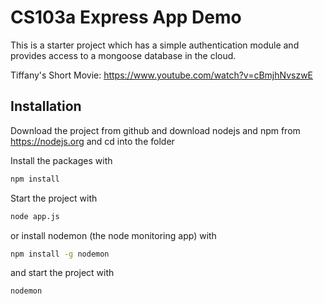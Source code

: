 # CS103a Express App Demo

This is a starter project which has a simple authentication module 
and provides access to a mongoose database in the cloud.

Tiffany's Short Movie: https://www.youtube.com/watch?v=cBmjhNvszwE

## Installation
Download the project from github and download nodejs and npm from https://nodejs.org
and cd into the folder

Install the packages with
``` bash
npm install
```
Start the project with
``` bash
node app.js
```
or install nodemon (the node monitoring app) with
``` bash
npm install -g nodemon
```
and start the project with
``` bash
nodemon
```

